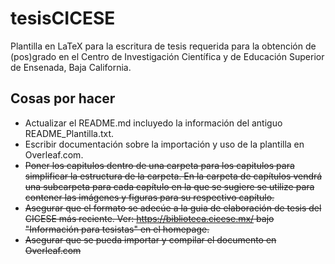 # tesisCICESE
Plantilla en LaTeX para la escritura de tesis requerida para la obtención de (pos)grado en el Centro de Investigación Científica y de Educación Superior de Ensenada, Baja California.

## Cosas por hacer
- Actualizar el README.md incluyedo la información del antiguo README_Plantilla.txt.
- Escribir documentación sobre la importación y uso de la plantilla en Overleaf.com.
- ~~Poner los capitulos dentro de una carpeta para los capitulos para simplificar la estructura de la carpeta. En la carpeta de capítulos vendrá una subcarpeta para cada capítulo en la que se sugiere se utilize para contener las imágenes y figuras para su respectivo capítulo.~~
- ~~Asegurar que el formato se adecúe a la guia de elaboración de tesis del CICESE más reciente. Ver: https://biblioteca.cicese.mx/ bajo "Información para tesistas" en el homepage.~~
- ~~Asegurar que se pueda importar y compilar el documento en Overleaf.com~~
